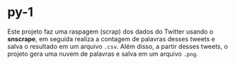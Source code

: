 # py-1

Este projeto faz uma raspagem (scrap) dos dados do Twitter usando o **snscrape**, em seguida realiza a contagem de palavras desses tweets e salva o resultado em um arquivo `.csv`. Além disso, a partir desses tweets, o projeto gera uma nuvem de palavras e salva em um arquivo `.png`.